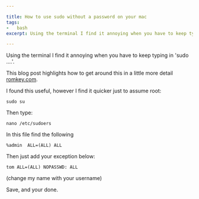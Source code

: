 ```yaml
---

title: How to use sudo without a password on your mac
tags:
-   bash
excerpt: Using the terminal I find it annoying when you have to keep typing in 'sudo ' This blog post highlights how to get around this in a little more detail romkey com I found this useful however I find it

---
```


Using the terminal I find it annoying when you have to keep typing in 'sudo ....'.

This blog post highlights how to get around this in a little more detail [romkey.com](https://romkey.com/2008/11/08/use-sudo-without-a-password-on-your-mac/).

I found this useful, however I find it quicker just to assume root:

`sudo su`

Then type:

`nano /etc/sudoers`

In this file find the following

`%admin  ALL=(ALL) ALL`

Then just add your exception below:

`tom ALL=(ALL) NOPASSWD: ALL`

(change my name with your username)

Save, and your done.
